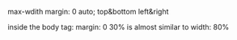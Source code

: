 
max-wdith
margin: 0 auto;
top&bottom left&right

inside the body tag:
margin: 0 30%
is almost similar to
width: 80%